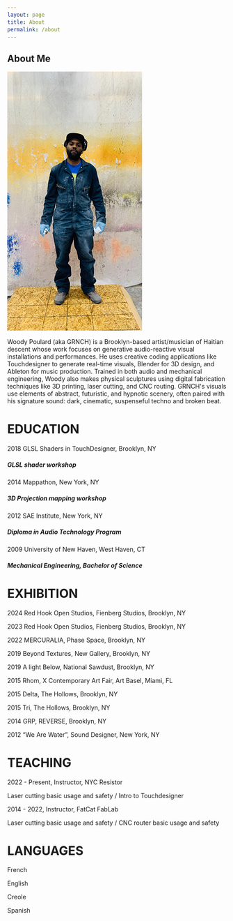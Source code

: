 ```yaml
---
layout: page
title: About
permalink: /about
---
```


## About Me


![AboutMe](/assets/img/about/AboutMe.jpg)

Woody Poulard (aka GRNCH) is a Brooklyn-based artist/musician of Haitian descent whose work focuses on generative audio-reactive visual installations and performances. He uses creative coding applications like Touchdesigner to generate real-time visuals, Blender for 3D design, and Ableton for music production. Trained in both audio and mechanical engineering, Woody also makes physical sculptures using digital fabrication techniques like 3D printing, laser cutting, and CNC routing. GRNCH's visuals use elements of abstract, futuristic, and hypnotic scenery, often paired with his signature sound: dark, cinematic, suspenseful techno and broken beat.

# EDUCATION

2018 GLSL Shaders in TouchDesigner, Brooklyn, NY

##### GLSL shader workshop

2014 Mappathon, New York, NY

##### 3D Projection mapping workshop

2012 SAE Institute, New York, NY

##### Diploma in Audio Technology Program

2009 University of New Haven, West Haven, CT

##### Mechanical Engineering, Bachelor of Science

# EXHIBITION

2024 Red Hook Open Studios, Fienberg Studios, Brooklyn, NY

2023 Red Hook Open Studios, Fienberg Studios, Brooklyn, NY

2022 MERCURALIA, Phase Space, Brooklyn, NY

2019 Beyond Textures, New Gallery, Brooklyn, NY

2019 A light Below, National Sawdust, Brooklyn, NY

2015 Rhom, X Contemporary Art Fair, Art Basel, Miami, FL

2015 Delta, The Hollows, Brooklyn, NY

2015 Tri, The Hollows, Brooklyn, NY

2014 GRP, REVERSE, Brooklyn, NY

2012 “We Are Water”, Sound Designer, New York, NY  

# TEACHING

2022 - Present, Instructor, NYC Resistor

Laser cutting basic usage and safety / Intro to Touchdesigner

2014 - 2022, Instructor, FatCat FabLab

Laser cutting basic usage and safety / CNC router basic usage and safety

# LANGUAGES

French

English

Creole

Spanish
